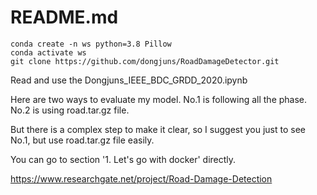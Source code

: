 # README.md

```
conda create -n ws python=3.8 Pillow
conda activate ws
git clone https://github.com/dongjuns/RoadDamageDetector.git
```

Read and use the Dongjuns_IEEE_BDC_GRDD_2020.ipynb    

Here are two ways to evaluate my model.
No.1 is following all the phase. No.2 is using road.tar.gz file.

But there is a complex step to make it clear, so I suggest you just to see No.1,
but use road.tar.gz file easily.

You can go to section '1. Let's go with docker' directly.

https://www.researchgate.net/project/Road-Damage-Detection
